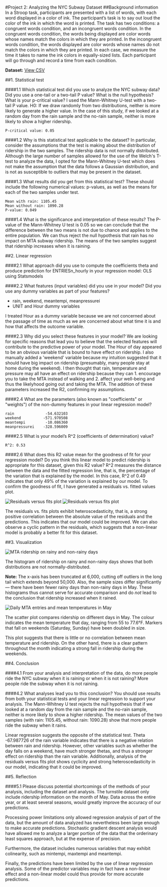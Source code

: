 #Project 2: Analyzing the NYC Subway Dataset
##Background information
In a Stroop task, participants are presented with a list of words, with each word displayed in a color of ink. The participant’s task is to say out loud the color of the ink in which the word is printed. The task has two conditions: a congruent words condition, and an incongruent words condition. In the congruent words condition, the words being displayed are color words whose names match the colors in which they are printed. In the incongruent words condition, the words displayed are color words whose names do not match the colors in which they are printed. In each case, we measure the time it takes to name the ink colors in equally-sized lists. Each participant will go through and record a time from each condition.

**Dataset:** [View CSV](stroopdata.csv)

##1. Statistical test

####1.1 Which statistical test did you use to analyze the NYC subway data? Did you use a one-tail or a two-tail P value? What is the null hypothesis? What is your p-critical value?
I used the Mann-Whitney U-test with a two-tail P value. H0: If we draw randomly from two distributions, neither is more likely to generate a higher value. In the case of this study, if we looked at a random day from the rain sample and the no-rain sample, neither is more likely to show a higher ridership.

```
P-critical value: 0.05
```

####1.2 Why is this statistical test applicable to the dataset? In particular, consider the assumptions that the test is making about the distribution of ridership in the two samples.
The ridership data is not normally distributed. Although the large number of samples allowed for the use of the Welch's T-test to analyze the data, I opted for the Mann-Whitney U-test which does not make the assumption that the data follows a Gaussian distribution, and is not as susceptible to outliers that may be present in the dataset.

####1.3 What results did you get from this statistical test? These should include the following numerical values: p-values, as well as the means for each of the two samples under test.
```
Mean with rain: 1105.45
Mean without rain: 1090.28
P-value: 0.049
```

####1.4 What is the significance and interpretation of these results?
The P-value of the Mann-Whitney U test is 0.05 so we can conclude that the difference between the two means is not due to chance and applies to the entire population. We can thus reject the null hypothesis that rain has no impact on MTA subway ridership. The means of the two samples suggest that ridership increases when it is raining.

##2. Linear regression

####2.1 What approach did you use to compute the coefficients theta and produce prediction for ENTRIESn_hourly in your regression model:
OLS using Statsmodels

####2.2 What features (input variables) did you use in your model? Did you use any dummy variables as part of your features?
* rain, weekend, meantempi, meanpressurei
* UNIT and Hour dummy variables

I treated Hour as a dummy variable because we are not concerned about the passage of time as much as we are concerned about what time it is and how that affects the outcome variable.

####2.3 Why did you select these features in your model? We are looking for specific reasons that lead you to believe that the selected features will contribute to the predictive power of your model.
The Hour of day appeared to be an obvious variable that is bound to have effect on ridership. I also manually added a 'weekend' variable because my intuition suggested that it should have big impact on ridership (presumably, many people stay at home during the weekend). I then thought that rain, temperature and pressure may all have an effect on ridership because they can 1. encourage you to take the MTA instead of walking and 2. affect your well-being and thus the likelyhood going out and taking the MTA. The addition of these parameters increased the R2, confirming my assumptions.

####2.4 What are the parameters (also known as "coefficients" or "weights") of the non-dummy features in your linear regression model?
```
rain              -54.632103
weekend          -571.970508
meantempi         -10.086360
meanpressurei    -328.596009
```

####2.5 What is your model’s R^2 (coefficients of determination) value?
```
R^2: 0.53
```

####2.6 What does this R2 value mean for the goodness of fit for your regression model? Do you think this linear model to predict ridership is appropriate for this dataset, given this R2  value?
R^2 measures the distance between the data and the fitted regression line, that is, the percentage of the variation that is explained by the model. In this case, R^2 of 0.49 indicates that only 49% of the variation is explained by our model. To confirm the goodness of fit, I have generated a residuals vs. fitted values plot.

![Residuals versus fits plot](residuals.png) ![Residuals versus fits plot](residuals-2.png)

The residuals vs. fits plots exhibit heteroscedasticity, that is, a strong positive correlation between the absolute value of the residuals and the predictions. This indicates that our model could be improved. We can also observe a cyclic pattern in the residuals, which suggests that a non-linear model is probably a better fit for this dataset.

##3. Visualization

![MTA ridership on rainy and non-rainy days](mta-rain-norain.png)

The histogram of ridership on rainy and non-rainy days shows that both distributions are not normally-distributed. 

**Note:** The x-axis has been truncated at 6,000, cutting off outliers in the long tail which extends beyond 50,000. Also, the sample sizes differ significantly — there have been fewer rainy days than non-rainy days in May. These histograms thus cannot serve for accurate comparison and do <em>not</em> lead to the conclusion that ridership increased when it rained.

![Daily MTA entries and mean temperatures in May](mta-weather-days.png)

The scatter plot compares ridership on different days in May. The colour indicates the mean temperature that day, ranging from 55 to 77.6°F. Markers that fall on weekends (Saturday, Sunday) have been doubled in size. 

This plot suggests that there is little or no correlation between mean temperature and ridership. On the other hand, there is a clear pattern throughout the month indicating a strong fall in ridership during the weekends.

##4. Conclusion

####4.1 From your analysis and interpretation of the data, do more people ride the NYC subway when it is raining or when it is not raining?
More people ride the subway when it is not raining.

####4.2 What analyses lead you to this conclusion? You should use results from both your statistical tests and your linear regression to support your analysis.
The Mann-Whitney U test rejects the null hypothesis that if we looked at a random day from the rain sample and the no-rain sample, neither is more likely to show a higher ridership. The mean values of the two samples (with rain: 1105.45, without rain: 1090.28) show that more people ride the subway when it rains.

Linear regression suggests the opposite of the statistical test. Theta -67.987726 of the rain variable indicates that there is a negative relation between rain and ridership. However, other variables such as whether the day falls on a weekend, have much stronger thetas, and thus a stronger effect on ridership than the rain variable. Additionally, analysis of the residuals versus fits plot shows cyclicity and strong heteroscedasticity in our model, indicating that it could be improved.

##5. Reflection

####5.1 Please discuss potential shortcomings of the methods of your analysis, including the dataset and analysis.
The turnstile dataset only include ridership information on the month of May. Data across the entire year, or at least several seasons, would greatly improve the accuracy of our predictions. 

Processing power limitations only allowed regression analysis of part of the data, but the amount of data analyzed has nevertheless been large enough to make accurate predictions. Stochastic gradient descent analysis would have allowed me to analyze a larger portion of the data that the orderinary least squares approach, but at the expense of precision. 

Furthermore, the dataset includes numerous variables that may exhibit colinearity, such as mintempi, maxtempi and meantempi. 

Finally, the predictions have been limited by the use of linear regression analysis. Some of the predictor variables may in fact have a non-linear effect and a non-linear model could thus provide for more accurate predictions.
